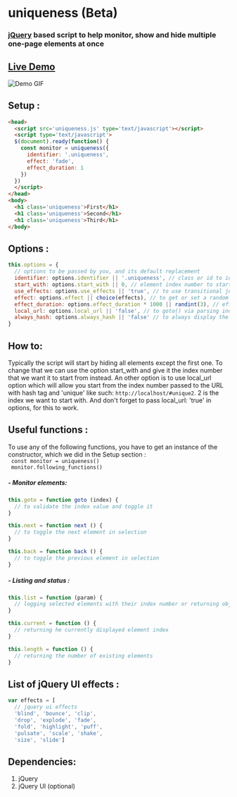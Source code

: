 # uniqueness (Beta)
### [jQuery][fd4a5c2f] based script to help monitor, show and hide multiple one-page elements at once

  [fd4a5c2f]: https://jquery.com "jQuery website"

## [Live Demo][233c5b6b]

  [233c5b6b]: https://audio-sequence.github.io/uniqueness.html "Live demo"

![Demo GIF](http://audio-sequence.github.io/uniqueness.gif)

## Setup :

```html
<head>
  <script src='uniqueness.js' type='text/javascript'></script>
  <script type='text/javascript'>
  $(document).ready(function() {
    const monitor = uniqueness({
      identifier: '.uniqueness',
      effect: 'fade',
      effect_duration: 1
    })
  })
  </script>
</head>
<body>
  <h1 class='uniqueness'>First</h1>
  <h1 class='uniqueness'>Second</h1>
  <h1 class='uniqueness'>Third</h1>
</body>
```

## Options :
```javascript
this.options = {
  // options to be passed by you, and its default replacement
  identifier: options.identifier || '.uniqueness', // class or id to identify elements by
  start_with: options.start_with || 0, // element index number to start from
  use_effects: options.use_effects || 'true', // to use transitional jquery UI effects
  effect: options.effect || choice(effects), // to get or set a random effect
  effect_duration: options.effect_duration * 1000 || randint(3), // effect duration in seconds. default random
  local_url: options.local_url || 'false', // to goto() via parsing index varible from url
  always_hash: options.always_hash || 'false' // to always display the current element id in hash url
}
```

## How to:
Typically the script will start by hiding all elements except the first one. To change that we can use the option start_with and give it the index number that we want it to start from instead. An other option is to use local_url option which will allow you start from the index number passed to the URL with hash tag and 'unique' like such: `http://localhost/#unique2`. 2 is the index we want to start with. And don't forget to pass local_url: 'true' in options, for this to work.

## Useful functions :
To use any of the following functions, you have to get an instance of the constructor, which we did in the Setup section : </br>
` const monitor = uniqueness()` </br>
` monitor.following_functions()`

##### - Monitor elements:

```javascript
this.goto = function goto (index) {
  // to validate the index value and toggle it
}

this.next = function next () {
  // to toggle the next element in selection
}

this.back = function back () {
  // to toggle the previous element in selection
}
```
##### - Listing and status :

```javascript
this.list = function (param) {
  // logging selected elements with their index number or returning object of them
}

this.current = function () {
  // returning he currently displayed element index
}

this.length = function () {
  // returning the number of existing elements
}

```

## List of jQuery UI effects :

```javascript
var effects = [
  // jquery ui effects
  'blind', 'bounce', 'clip',
  'drop', 'explode', 'fade',
  'fold', 'highlight', 'puff',
  'pulsate', 'scale', 'shake',
  'size', 'slide']
```

## Dependencies:
1. jQuery
2. jQuery UI (optional)
